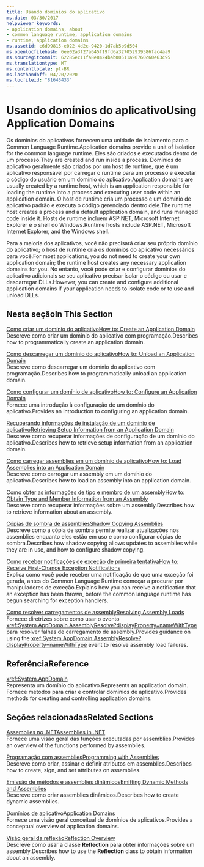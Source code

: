 ```yaml
---
title: Usando domínios do aplicativo
ms.date: 03/30/2017
helpviewer_keywords:
- application domains, about
- common language runtime, application domains
- runtime, application domains
ms.assetid: c6d99815-e022-4d2c-9420-1d7ab5b9d504
ms.openlocfilehash: 6ee02a3f27a645f19fd6a327052939586fac4aa9
ms.sourcegitcommit: 62285ec11fa8e8424bab00511a90760c60e63c95
ms.translationtype: MT
ms.contentlocale: pt-BR
ms.lasthandoff: 04/20/2020
ms.locfileid: "81645433"
---
```

# <a name="using-application-domains"></a><span data-ttu-id="0a72b-102">Usando domínios do aplicativo</span><span class="sxs-lookup"><span data-stu-id="0a72b-102">Using Application Domains</span></span>

<span data-ttu-id="0a72b-103">Os domínios do aplicativos fornecem uma unidade de isolamento para o Common Language Runtime.</span><span class="sxs-lookup"><span data-stu-id="0a72b-103">Application domains provide a unit of isolation for the common language runtime.</span></span> <span data-ttu-id="0a72b-104">Eles são criados e executados dentro de um processo.</span><span class="sxs-lookup"><span data-stu-id="0a72b-104">They are created and run inside a process.</span></span> <span data-ttu-id="0a72b-105">Domínios do aplicativo geralmente são criados por um host de runtime, que é um aplicativo responsável por carregar o runtime para um processo e executar o código do usuário em um domínio do aplicativo.</span><span class="sxs-lookup"><span data-stu-id="0a72b-105">Application domains are usually created by a runtime host, which is an application responsible for loading the runtime into a process and executing user code within an application domain.</span></span> <span data-ttu-id="0a72b-106">O host de runtime cria um processo e um domínio de aplicativo padrão e executa o código gerenciado dentro dele.</span><span class="sxs-lookup"><span data-stu-id="0a72b-106">The runtime host creates a process and a default application domain, and runs managed code inside it.</span></span> <span data-ttu-id="0a72b-107">Hosts de runtime incluem ASP.NET, Microsoft Internet Explorer e o shell do Windows.</span><span class="sxs-lookup"><span data-stu-id="0a72b-107">Runtime hosts include ASP.NET, Microsoft Internet Explorer, and the Windows shell.</span></span>  
  
<span data-ttu-id="0a72b-108">Para a maioria dos aplicativos, você não precisará criar seu próprio domínio do aplicativo; o host de runtime cria os domínios do aplicativo necessários para você.</span><span class="sxs-lookup"><span data-stu-id="0a72b-108">For most applications, you do not need to create your own application domain; the runtime host creates any necessary application domains for you.</span></span> <span data-ttu-id="0a72b-109">No entanto, você pode criar e configurar domínios do aplicativo adicionais se seu aplicativo precisar isolar o código ou usar e descarregar DLLs.</span><span class="sxs-lookup"><span data-stu-id="0a72b-109">However, you can create and configure additional application domains if your application needs to isolate code or to use and unload DLLs.</span></span>  
  
## <a name="in-this-section"></a><span data-ttu-id="0a72b-110">Nesta seção</span><span class="sxs-lookup"><span data-stu-id="0a72b-110">In This Section</span></span>  

[<span data-ttu-id="0a72b-111">Como criar um domínio do aplicativo</span><span class="sxs-lookup"><span data-stu-id="0a72b-111">How to: Create an Application Domain</span></span>](how-to-create-an-application-domain.md)  
<span data-ttu-id="0a72b-112">Descreve como criar um domínio do aplicativo com programação.</span><span class="sxs-lookup"><span data-stu-id="0a72b-112">Describes how to programmatically create an application domain.</span></span>  
  
[<span data-ttu-id="0a72b-113">Como descarregar um domínio do aplicativo</span><span class="sxs-lookup"><span data-stu-id="0a72b-113">How to: Unload an Application Domain</span></span>](how-to-unload-an-application-domain.md)  
<span data-ttu-id="0a72b-114">Descreve como descarregar um domínio do aplicativo com programação.</span><span class="sxs-lookup"><span data-stu-id="0a72b-114">Describes how to programmatically unload an application domain.</span></span>  
  
[<span data-ttu-id="0a72b-115">Como configurar um domínio de aplicativo</span><span class="sxs-lookup"><span data-stu-id="0a72b-115">How to: Configure an Application Domain</span></span>](how-to-configure-an-application-domain.md)  
<span data-ttu-id="0a72b-116">Fornece uma introdução à configuração de um domínio do aplicativo.</span><span class="sxs-lookup"><span data-stu-id="0a72b-116">Provides an introduction to configuring an application domain.</span></span>  
  
[<span data-ttu-id="0a72b-117">Recuperando informações de instalação de um domínio de aplicativo</span><span class="sxs-lookup"><span data-stu-id="0a72b-117">Retrieving Setup Information from an Application Domain</span></span>](retrieve-setup-information.md)  
<span data-ttu-id="0a72b-118">Descreve como recuperar informações de configuração de um domínio do aplicativo.</span><span class="sxs-lookup"><span data-stu-id="0a72b-118">Describes how to retrieve setup information from an application domain.</span></span>  
  
[<span data-ttu-id="0a72b-119">Como carregar assemblies em um domínio de aplicativo</span><span class="sxs-lookup"><span data-stu-id="0a72b-119">How to: Load Assemblies into an Application Domain</span></span>](how-to-load-assemblies-into-an-application-domain.md)  
<span data-ttu-id="0a72b-120">Descreve como carregar um assembly em um domínio do aplicativo.</span><span class="sxs-lookup"><span data-stu-id="0a72b-120">Describes how to load an assembly into an application domain.</span></span>  
  
[<span data-ttu-id="0a72b-121">Como obter as informações de tipo e membro de um assembly</span><span class="sxs-lookup"><span data-stu-id="0a72b-121">How to: Obtain Type and Member Information from an Assembly</span></span>](../reflection-and-codedom/get-type-member-information.md)  
<span data-ttu-id="0a72b-122">Descreve como recuperar informações sobre um assembly.</span><span class="sxs-lookup"><span data-stu-id="0a72b-122">Describes how to retrieve information about an assembly.</span></span>  
  
[<span data-ttu-id="0a72b-123">Cópias de sombra de assemblies</span><span class="sxs-lookup"><span data-stu-id="0a72b-123">Shadow Copying Assemblies</span></span>](shadow-copy-assemblies.md)  
<span data-ttu-id="0a72b-124">Descreve como a cópia de sombra permite realizar atualizações nos assemblies enquanto eles estão em uso e como configurar cópias de sombra.</span><span class="sxs-lookup"><span data-stu-id="0a72b-124">Describes how shadow copying allows updates to assemblies while they are in use, and how to configure shadow copying.</span></span>  
  
[<span data-ttu-id="0a72b-125">Como receber notificações de exceção de primeira tentativa</span><span class="sxs-lookup"><span data-stu-id="0a72b-125">How to: Receive First-Chance Exception Notifications</span></span>](how-to-receive-first-chance-exception-notifications.md)  
<span data-ttu-id="0a72b-126">Explica como você pode receber uma notificação de que uma exceção foi gerada, antes do Common Language Runtime começar a procurar por manipuladores de exceção.</span><span class="sxs-lookup"><span data-stu-id="0a72b-126">Explains how you can receive a notification that an exception has been thrown, before the common language runtime has begun searching for exception handlers.</span></span>  
  
[<span data-ttu-id="0a72b-127">Como resolver carregamentos de assembly</span><span class="sxs-lookup"><span data-stu-id="0a72b-127">Resolving Assembly Loads</span></span>](../../standard/assembly/resolve-loads.md)  
<span data-ttu-id="0a72b-128">Fornece diretrizes sobre como usar o evento <xref:System.AppDomain.AssemblyResolve?displayProperty=nameWithType> para resolver falhas de carregamento de assembly.</span><span class="sxs-lookup"><span data-stu-id="0a72b-128">Provides guidance on using the <xref:System.AppDomain.AssemblyResolve?displayProperty=nameWithType> event to resolve assembly load failures.</span></span>  
  
## <a name="reference"></a><span data-ttu-id="0a72b-129">Referência</span><span class="sxs-lookup"><span data-stu-id="0a72b-129">Reference</span></span>  

<xref:System.AppDomain>  
<span data-ttu-id="0a72b-130">Representa um domínio do aplicativo.</span><span class="sxs-lookup"><span data-stu-id="0a72b-130">Represents an application domain.</span></span> <span data-ttu-id="0a72b-131">Fornece métodos para criar e controlar domínios de aplicativo.</span><span class="sxs-lookup"><span data-stu-id="0a72b-131">Provides methods for creating and controlling application domains.</span></span>  
  
## <a name="related-sections"></a><span data-ttu-id="0a72b-132">Seções relacionadas</span><span class="sxs-lookup"><span data-stu-id="0a72b-132">Related Sections</span></span>  
[<span data-ttu-id="0a72b-133">Assemblies no .NET</span><span class="sxs-lookup"><span data-stu-id="0a72b-133">Assemblies in .NET</span></span>](../../standard/assembly/index.md)  
<span data-ttu-id="0a72b-134">Fornece uma visão geral das funções executadas por assemblies.</span><span class="sxs-lookup"><span data-stu-id="0a72b-134">Provides an overview of the functions performed by assemblies.</span></span>  
  
[<span data-ttu-id="0a72b-135">Programação com assemblies</span><span class="sxs-lookup"><span data-stu-id="0a72b-135">Programming with Assemblies</span></span>](../../standard/assembly/index.md)  
<span data-ttu-id="0a72b-136">Descreve como criar, assinar e definir atributos em assemblies.</span><span class="sxs-lookup"><span data-stu-id="0a72b-136">Describes how to create, sign, and set attributes on assemblies.</span></span>  
  
[<span data-ttu-id="0a72b-137">Emissão de métodos e assemblies dinâmicos</span><span class="sxs-lookup"><span data-stu-id="0a72b-137">Emitting Dynamic Methods and Assemblies</span></span>](../reflection-and-codedom/emitting-dynamic-methods-and-assemblies.md)  
<span data-ttu-id="0a72b-138">Descreve como criar assemblies dinâmicos.</span><span class="sxs-lookup"><span data-stu-id="0a72b-138">Describes how to create dynamic assemblies.</span></span>  
  
[<span data-ttu-id="0a72b-139">Domínios de aplicativo</span><span class="sxs-lookup"><span data-stu-id="0a72b-139">Application Domains</span></span>](application-domains.md)  
<span data-ttu-id="0a72b-140">Fornece uma visão geral conceitual de domínios de aplicativos.</span><span class="sxs-lookup"><span data-stu-id="0a72b-140">Provides a conceptual overview of application domains.</span></span>  
  
[<span data-ttu-id="0a72b-141">Visão geral da reflexão</span><span class="sxs-lookup"><span data-stu-id="0a72b-141">Reflection Overview</span></span>](../reflection-and-codedom/reflection.md)  
<span data-ttu-id="0a72b-142">Descreve como usar a classe **Reflection** para obter informações sobre um assembly.</span><span class="sxs-lookup"><span data-stu-id="0a72b-142">Describes how to use the **Reflection** class to obtain information about an assembly.</span></span>
